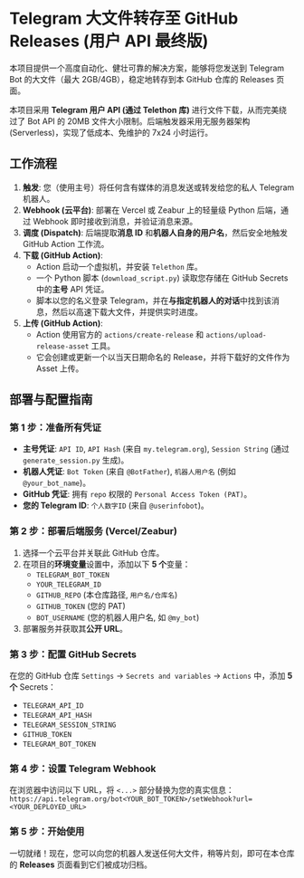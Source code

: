 # Telegram 大文件转存至 GitHub Releases (用户 API 最终版)

本项目提供一个高度自动化、健壮可靠的解决方案，能够将您发送到 Telegram Bot 的大文件（最大 2GB/4GB），稳定地转存到本 GitHub 仓库的 Releases 页面。

本项目采用 **Telegram 用户 API (通过 Telethon 库)** 进行文件下载，从而完美绕过了 Bot API 的 20MB 文件大小限制。后端触发器采用无服务器架构 (Serverless)，实现了低成本、免维护的 7x24 小时运行。

## 工作流程

1.  **触发**: 您（使用主号）将任何含有媒体的消息发送或转发给您的私人 Telegram 机器人。
2.  **Webhook (云平台)**: 部署在 Vercel 或 Zeabur 上的轻量级 Python 后端，通过 Webhook 即时接收到消息，并验证消息来源。
3.  **调度 (Dispatch)**: 后端提取**消息 ID** 和**机器人自身的用户名**，然后安全地触发 GitHub Action 工作流。
4.  **下载 (GitHub Action)**:
    - Action 启动一个虚拟机，并安装 `Telethon` 库。
    - 一个 Python 脚本 (`download_script.py`) 读取您存储在 GitHub Secrets 中的**主号** API 凭证。
    - 脚本以您的名义登录 Telegram，并在**与指定机器人的对话**中找到该消息，然后以高速下载大文件，并提供实时进度。
5.  **上传 (GitHub Action)**:
    - Action 使用官方的 `actions/create-release` 和 `actions/upload-release-asset` 工具。
    - 它会创建或更新一个以当天日期命名的 Release，并将下载好的文件作为 Asset 上传。

## 部署与配置指南

### 第 1 步：准备所有凭证
- **主号凭证**: `API ID`, `API Hash` (来自 `my.telegram.org`), `Session String` (通过 `generate_session.py` 生成)。
- **机器人凭证**: `Bot Token` (来自 `@BotFather`), `机器人用户名` (例如 `@your_bot_name`)。
- **GitHub 凭证**: 拥有 `repo` 权限的 `Personal Access Token (PAT)`。
- **您的 Telegram ID**: `个人数字ID` (来自 `@userinfobot`)。

### 第 2 步：部署后端服务 (Vercel/Zeabur)
1.  选择一个云平台并关联此 GitHub 仓库。
2.  在项目的**环境变量**设置中，添加以下 **5 个**变量：
    - `TELEGRAM_BOT_TOKEN`
    - `YOUR_TELEGRAM_ID`
    - `GITHUB_REPO` (本仓库路径, `用户名/仓库名`)
    - `GITHUB_TOKEN` (您的 PAT)
    - `BOT_USERNAME` (您的机器人用户名, 如 `@my_bot`)
3.  部署服务并获取其**公开 URL**。

### 第 3 步：配置 GitHub Secrets
在您的 GitHub 仓库 `Settings` -> `Secrets and variables` -> `Actions` 中，添加 **5 个** Secrets：
- `TELEGRAM_API_ID`
- `TELEGRAM_API_HASH`
- `TELEGRAM_SESSION_STRING`
- `GITHUB_TOKEN`
- `TELEGRAM_BOT_TOKEN`

### 第 4 步：设置 Telegram Webhook
在浏览器中访问以下 URL，将 `<...>` 部分替换为您的真实信息：
`https://api.telegram.org/bot<YOUR_BOT_TOKEN>/setWebhook?url=<YOUR_DEPLOYED_URL>`

### 第 5 步：开始使用
一切就绪！现在，您可以向您的机器人发送任何大文件，稍等片刻，即可在本仓库的 **Releases** 页面看到它们被成功归档。